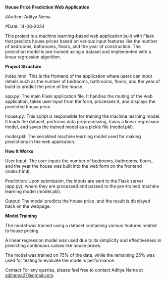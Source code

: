 **House Price Prediction Web Application**

#Author: Aditya Nema

#Date: 14-08-2024

This project is a machine learning-based web application built with Flask that predicts house prices based on various input features like the number of bedrooms, bathrooms, floors, and the year of construction. The prediction model is pre-trained using a dataset and implemented with a linear regression algorithm.

**Project Structure**

index.html: This is the frontend of the application where users can input details such as the number of bedrooms, bathrooms, floors, and the year of build to predict the price of the house.

app.py: The main Flask application file. It handles the routing of the web application, takes user input from the form, processes it, and displays the predicted house price.

house.py: This script is responsible for training the machine learning model. It loads the dataset, performs data preprocessing, trains a linear regression model, and saves the trained model as a pickle file (model.pkl).

model.pkl: The serialized machine learning model used for making predictions in the web application.


**How It Works**

User Input: The user inputs the number of bedrooms, bathrooms, floors, and the year the house was built into the web form on the frontend (index.html).

Prediction: Upon submission, the inputs are sent to the Flask server (app.py), where they are processed and passed to the pre-trained machine learning model (model.pkl).

Output: The model predicts the house price, and the result is displayed back on the webpage.

**Model Training**

The model was trained using a dataset containing various features related to house pricing.

A linear regression model was used due to its simplicity and effectiveness in predicting continuous values like house prices.

The model was trained on 75% of the data, while the remaining 25% was used for testing to evaluate the model's performance.

Contact
For any queries, please feel free to contact Aditya Nema at adinema27@gmail.com.



